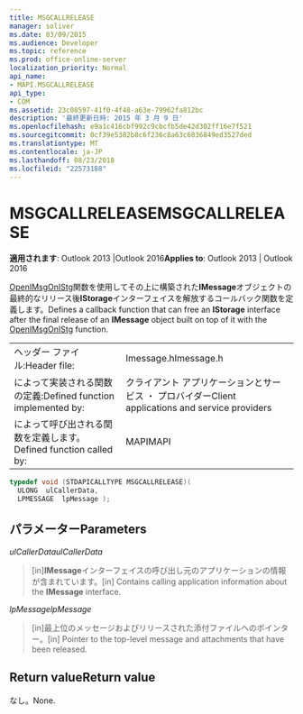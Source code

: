 ```yaml
---
title: MSGCALLRELEASE
manager: soliver
ms.date: 03/09/2015
ms.audience: Developer
ms.topic: reference
ms.prod: office-online-server
localization_priority: Normal
api_name:
- MAPI.MSGCALLRELEASE
api_type:
- COM
ms.assetid: 23c08597-41f0-4f48-a63e-79962fa812bc
description: '最終更新日時: 2015 年 3 月 9 日'
ms.openlocfilehash: e9a1c416cbf992c9cbcfb5de42d302ff16e7f521
ms.sourcegitcommit: 0cf39e5382b8c6f236c8a63c6036849ed3527ded
ms.translationtype: MT
ms.contentlocale: ja-JP
ms.lasthandoff: 08/23/2018
ms.locfileid: "22573188"
---
```

# <a name="msgcallrelease"></a><span data-ttu-id="badb1-103">MSGCALLRELEASE</span><span class="sxs-lookup"><span data-stu-id="badb1-103">MSGCALLRELEASE</span></span>

  
  
<span data-ttu-id="badb1-104">**適用されます**: Outlook 2013 |Outlook 2016</span><span class="sxs-lookup"><span data-stu-id="badb1-104">**Applies to**: Outlook 2013 | Outlook 2016</span></span> 
  
<span data-ttu-id="badb1-105">[OpenIMsgOnIStg](openimsgonistg.md)関数を使用してその上に構築された**IMessage**オブジェクトの最終的なリリース後**IStorage**インターフェイスを解放するコールバック関数を定義します。</span><span class="sxs-lookup"><span data-stu-id="badb1-105">Defines a callback function that can free an **IStorage** interface after the final release of an **IMessage** object built on top of it with the [OpenIMsgOnIStg](openimsgonistg.md) function.</span></span> 
  
|||
|:-----|:-----|
|<span data-ttu-id="badb1-106">ヘッダー ファイル:</span><span class="sxs-lookup"><span data-stu-id="badb1-106">Header file:</span></span>  <br/> |<span data-ttu-id="badb1-107">Imessage.h</span><span class="sxs-lookup"><span data-stu-id="badb1-107">Imessage.h</span></span>  <br/> |
|<span data-ttu-id="badb1-108">によって実装される関数の定義:</span><span class="sxs-lookup"><span data-stu-id="badb1-108">Defined function implemented by:</span></span>  <br/> |<span data-ttu-id="badb1-109">クライアント アプリケーションとサービス ・ プロバイダー</span><span class="sxs-lookup"><span data-stu-id="badb1-109">Client applications and service providers</span></span>  <br/> |
|<span data-ttu-id="badb1-110">によって呼び出される関数を定義します。</span><span class="sxs-lookup"><span data-stu-id="badb1-110">Defined function called by:</span></span>  <br/> |<span data-ttu-id="badb1-111">MAPI</span><span class="sxs-lookup"><span data-stu-id="badb1-111">MAPI</span></span>  <br/> |
   
```cpp
typedef void (STDAPICALLTYPE MSGCALLRELEASE)(
  ULONG  ulCallerData,
  LPMESSAGE  lpMessage );
```

## <a name="parameters"></a><span data-ttu-id="badb1-112">パラメーター</span><span class="sxs-lookup"><span data-stu-id="badb1-112">Parameters</span></span>

 <span data-ttu-id="badb1-113">_ulCallerData_</span><span class="sxs-lookup"><span data-stu-id="badb1-113">_ulCallerData_</span></span>
  
> <span data-ttu-id="badb1-114">[in]**IMessage**インターフェイスの呼び出し元のアプリケーションの情報が含まれています。</span><span class="sxs-lookup"><span data-stu-id="badb1-114">[in] Contains calling application information about the **IMessage** interface.</span></span> 
    
 <span data-ttu-id="badb1-115">_lpMessage_</span><span class="sxs-lookup"><span data-stu-id="badb1-115">_lpMessage_</span></span>
  
> <span data-ttu-id="badb1-116">[in]最上位のメッセージおよびリリースされた添付ファイルへのポインター。</span><span class="sxs-lookup"><span data-stu-id="badb1-116">[in] Pointer to the top-level message and attachments that have been released.</span></span>
    
## <a name="return-value"></a><span data-ttu-id="badb1-117">Return value</span><span class="sxs-lookup"><span data-stu-id="badb1-117">Return value</span></span>

<span data-ttu-id="badb1-118">なし。</span><span class="sxs-lookup"><span data-stu-id="badb1-118">None.</span></span>
  

